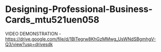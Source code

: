 # Designing-Professional-Business-Cards_mtu521uen058

VIDEO DEMONSTRATION - https://drive.google.com/file/d/1BlTegrw8KhGzMMwg_UsWNdSBgmhgV-Q3/view?usp=drivesdk
